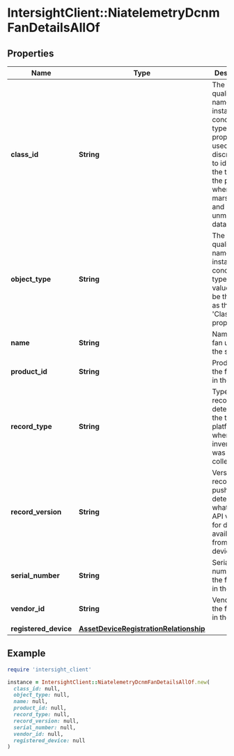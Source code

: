 # IntersightClient::NiatelemetryDcnmFanDetailsAllOf

## Properties

| Name | Type | Description | Notes |
| ---- | ---- | ----------- | ----- |
| **class_id** | **String** | The fully-qualified name of the instantiated, concrete type. This property is used as a discriminator to identify the type of the payload when marshaling and unmarshaling data. | [default to &#39;niatelemetry.DcnmFanDetails&#39;] |
| **object_type** | **String** | The fully-qualified name of the instantiated, concrete type. The value should be the same as the &#39;ClassId&#39; property. | [default to &#39;niatelemetry.DcnmFanDetails&#39;] |
| **name** | **String** | Name of the fan used in the switch. | [optional] |
| **product_id** | **String** | Product ID of the fan used in the switch. | [optional] |
| **record_type** | **String** | Type of record. This determines the type of platform where inventory was collected. | [optional] |
| **record_version** | **String** | Version of record being pushed. This determines what was the API version for data available from the device. | [optional] |
| **serial_number** | **String** | Serial number of the fan used in the switch. | [optional] |
| **vendor_id** | **String** | Vendor Id of the fan used in the switch. | [optional] |
| **registered_device** | [**AssetDeviceRegistrationRelationship**](AssetDeviceRegistrationRelationship.md) |  | [optional] |

## Example

```ruby
require 'intersight_client'

instance = IntersightClient::NiatelemetryDcnmFanDetailsAllOf.new(
  class_id: null,
  object_type: null,
  name: null,
  product_id: null,
  record_type: null,
  record_version: null,
  serial_number: null,
  vendor_id: null,
  registered_device: null
)
```

